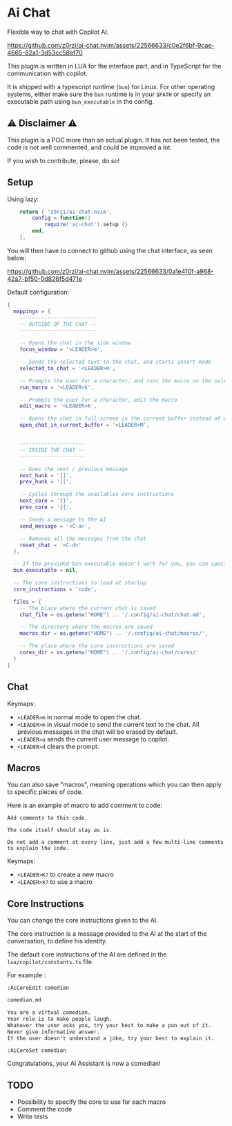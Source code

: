 # Ai Chat

Flexible way to chat with Copilot AI.


https://github.com/z0rzi/ai-chat.nvim/assets/22566633/c0e2f6bf-9cae-4665-82a1-3d53cc58ef70

This plugin is written in LUA for the interface part, and in TypeScript for the communication with copilot.

It is shipped with a typescript runtime (`bun`) for Linux. For other operating systems, either make sure the `bun` runtime is in your `$PATH` or specify an executable path using `bun_executable` in the config.

## ⚠️ Disclaimer ⚠️

This plugin is a POC more than an actual plugin. It has not been tested, the code is not well commented, and could be improved a lot.

If you wish to contribute, please, do so!

## Setup

Using lazy:

```lua
    return { 'z0rzi/ai-chat.nvim',
        config = function()
            require('ai-chat').setup {}
        end,
    },
```

You will then have to connect to github using the chat interface, as seen below:

https://github.com/z0rzi/ai-chat.nvim/assets/22566633/0a1e410f-a968-42a7-bf50-0d826f5d471e



Default configuration:
```lua
{
  mappings = {
    -------------------------
    -- OUTSIDE OF THE CHAT --
    -------------------------

    -- Opens the chat in the side window
    focus_window = '<LEADER>m',

    -- Sends the selected text to the chat, and starts insert mode
    selected_to_chat = '<LEADER>m',

    -- Prompts the user for a character, and runs the macro on the selected text
    run_macro = '<LEADER>k',

    -- Prompts the user for a character, edit the macro
    edit_macro = '<LEADER>K',

    -- Opens the chat in full-screen in the current buffer instead of opening it in the side window
    open_chat_in_current_buffer = '<LEADER>M',


    ---------------------
    -- INSIDE THE CHAT --
    ---------------------

    -- Goes the next / previous message
    next_hunk = ']]',
    prev_hunk = '[[',

    -- Cycles through the availables core instructions
    next_core = '}}',
    prev_core = '{{',

    -- Sends a message to the AI
    send_message = '<C-a>',

    -- Removes all the messages from the chat
    reset_chat = '<C-d>'
  },

  -- If the provided bun executable doesn't work for you, you can specify a path here
  bun_executable = nil,

  -- The core instructions to load at startup
  core_instructions = 'code',

  files = {
    -- The place where the current chat is saved
    chat_file = os.getenv("HOME") .. '/.config/ai-chat/chat.md',

    -- The directory where the macros are saved
    macros_dir = os.getenv("HOME") .. '/.config/ai-chat/macros/',

    -- The place where the core instructions are saved
    cores_dir = os.getenv("HOME") .. '/.config/ai-chat/cores/'
  }
}
```

## Chat

Keymaps:

- `<LEADER>m` in normal mode to open the chat.
- `<LEADER>m` in visual mode to send the current text to the chat. All previous messages in the chat will be erased by default.
- `<LEADER>a` sends the current user message to copilot.
- `<LEADER>d` clears the prompt.

## Macros

You can also save "macros", meaning operations which you can then apply to specific pieces of code.

Here is an example of macro to add comment to code:

```
Add comments to this code.

The code itself should stay as is.

Do not add a comment at every line, just add a few multi-line comments to explain the code.
```

Keymaps:

- `<LEADER>K?` to create a new macro
- `<LEADER>k?` to use a macro

## Core Instructions

You can change the core instructions given to the AI.

The core instruction is a message provided to the AI at the start of the conversation, to define his identity.

The default core instructions of the AI are defined in the `lua/copilot/constants.ts` file.

For example :
```
:AiCoreEdit comedian
```

```markdown
comedian.md

You are a virtual comedian.
Your role is to make people laugh.
Whatever the user asks you, try your best to make a pun out of it.
Never give informative answer.
If the user doesn't understand a joke, try your best to explain it.
```

```
:AiCoreSet comedian
```

Congratulations, your AI Assistant is now a comedian!


## TODO

- Possibility to specify the core to use for each macro
- Comment the code
- Write tests
